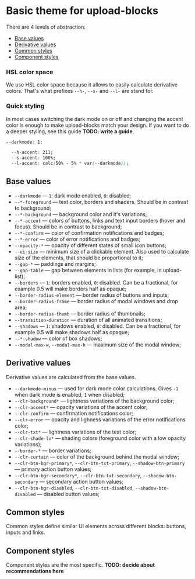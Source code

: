 # Basic theme for upload-blocks
There are 4 levels of abstraction:
* [Base values](#base-values)
* [Derivative values](#derivative-values])
* [Common styles](#common-styles)
* [Component styles](#component-styles)

### HSL color space
We use HSL color space because it allows to easily calculate derivative colors. That's what prefixes `--h-`, `--s-` and `--l-` are stand for.

### Quick styling
In most cases switching the dark mode on or off and changing the accent color is enough to make upload-blocks match your design. If you want to do a deeper styling, see this guide **TODO: write a guide**.

```css
--darkmode: 1;
```
```css
  --h-accent: 211;
  --s-accent: 100%;
  --l-accent: calc(50% - 5% * var(--darkmode));
```

## Base values
* `--darkmode` — `1`: dark mode enabled, `0`: disabled;
* `--*-foreground` — text color, borders and shaders. Should be in contrast to background;
* `--*-background` — background color and it's variations;
* `--*-accent` — colors of buttons, links and text input borders (hover and focus). Should be in contrast to background;
* `--*-confirm` — color of confirmation notifications and badges;
* `--*-error` — color of error notifications and badges;
* `--opacity-*` — opacity of different states of small icon buttons;
* `--ui-size` — minimum size of a clickable element. Also used to calculate size of the elements, that should be proportional to it;
* `--gap-*` — paddings and margins;
* `--gap-table` — gap between elements in lists (for example, in upload-list);
* `--borders` — `1`: borders enabled, `0`: disabled. Can be a fractional, for example 0.5 will make borders half as opaque;
* `--border-radius-element` — border radius of buttons and inputs;
* `--border-radius-frame` — border radius of modal windows and drop area;
* `--border-radius-thumb` — border radius of thumbnails;
* `--transition-duration` — duration of all animated transitions;
* `--shadows` — `1`: shadows enabled, `0`: disabled. Can be a fractional, for example 0.5 will make shadows half as opaque;
* `--*-shadow` — color of box shadows;
* `--modal-max-w`, `--modal-max-h` — maximum size of the modal window;

## Derivative values
Derivative values are calculated from the base values.

* `--darkmode-minus` — used for dark mode color calculations. Gives `-1` when dark mode is enabled, `1` when disabled;
* `--clr-background*` — lightness variations of the background color;
* `--clr-accent*` — opacity variations of the accent color;
* `--clr-confirm` — confirmation notifications color;
* `--clr-error` — opacity and lighness variations of the error notifications color;
* `--clr-txt*` — lightness variations of the text color;
* `--clr-shade-lv*` — shading colors (foreground color with a low opacity variations);
* `--border-*` — border variations;
* `--clr-curtain` — color of the background behind the modal window;
* `--clr-btn-bgr-primary*`, `--clr-btn-txt-primary`, `--shadow-btn-primary` — primary action button values;
* `--clr-btn-bgr-secondary*`, `--clr-btn-txt-secondary`, `--shadow-btn-secondary` — secondary action button values;
* `--clr-btn-bgr-disabled`, `--clr-btn-txt-disabled`, `--shadow-btn-disabled` — disabled button values;

## Common styles
Common styles define similar UI elements across different blocks: buttons, inputs and links.

## Component styles
Component styles are the most specific. **TODO: decide about recommendations here**

